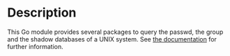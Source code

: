 # Description #

This Go module provides several packages to query the passwd, the
group and the shadow databases of a UNIX system. See [the
documentation](https://pkg.go.dev/github.com/montag451/go-users) for
further information.
